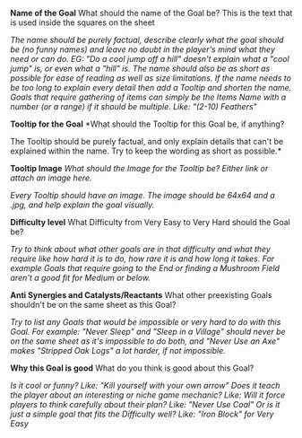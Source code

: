 **Name of the Goal**
What should the name of the Goal be? This is the text that is used inside the squares on the sheet

*The name should be purely factual, describe clearly what the goal should be (no funny names) and leave no doubt in the player's mind what they need or can do. EG: "Do a cool jump off a hill" doesn't explain what a "cool jump" is, or even what a "hill" is.
The name should also be as short as possible for ease of reading as well as size limitations. If the name needs to be too long to explain every detail then add a Tooltip and shorten the name.
Goals that require gathering of items can simply be the Items Name with a number (or a range) if it should be multiple. Like: "(2-10) Feathers"*

**Tooltip for the Goal**
*What should the Tooltip for this Goal be, if anything?

The Tooltip should be purely factual, and only explain details that can't be explained within the name.
Try to keep the wording as short as possible.*

**Tooltip Image**
*What should the Image for the Tooltip be? Either link or attach an image here.*

*Every Tooltip should have an image.
The image should be 64x64 and a .jpg, and help explain the goal visually.*

**Difficulty level**
What Difficulty from Very Easy to Very Hard should the Goal be?

*Try to think about what other goals are in that difficulty and what they require like how hard it is to do, how rare it is and how long it takes. For example Goals that require going to the End or finding a Mushroom Field aren't a good fit for Medium or below.*

**Anti Synergies and Catalysts/Reactants**
What other preexisting Goals shouldn't be on the same sheet as this Goal?

*Try to list any Goals that would be impossible or very hard to do with this Goal. For example: "Never Sleep" and "Sleep in a Village" should never be on the same sheet as it's impossible to do both, and "Never Use an Axe" makes "Stripped Oak Logs" a lot harder, if not impossible.*

**Why this Goal is good**
What do you think is good about this Goal?

*Is it cool or funny? Like: "Kill yourself with your own arrow"
Does it teach the player about an interesting or niche game mechanic? Like:
Will it force players to think carefully about their plan? Like: "Never Use Coal"
Or is it just a simple goal that fits the Difficulty well? Like: "Iron Block" for Very Easy*
